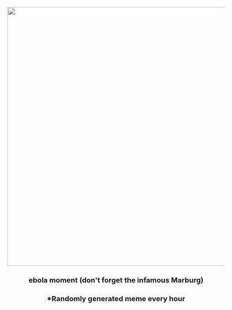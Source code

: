 <p align="center">
        <img src="https://i.redd.it/dycdser9m9c91.gif" width="600" height="600">
        </p>
        <h3 align="center">ebola moment (don't forget the infamous Marburg)</h3>
        <h3 align="center">*Randomly generated meme every hour</h3>
    